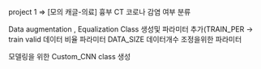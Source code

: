 project 1 => [모의 캐글-의료] 흉부 CT 코로나 감염 여부 분류 

Data augmentation , Equalization Class 생성및 파라미터 추가(TRAIN_PER -> train valid 데이터 비율 파라미터 DATA_SIZE 데이터개수 조정을위한 파라미터 

모델링을 위한 Custom_CNN class 생성
